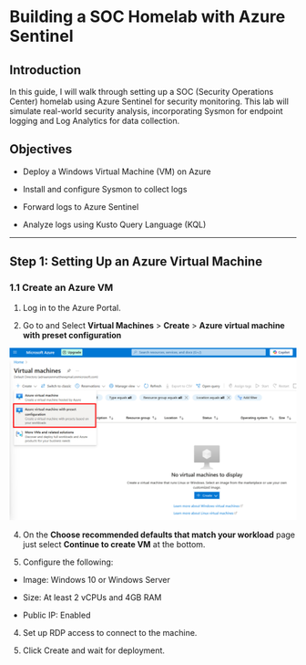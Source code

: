 # Building a SOC Homelab with Azure Sentinel

## Introduction

In this guide, I will walk through setting up a SOC (Security Operations Center) homelab using Azure Sentinel for security monitoring. This lab will simulate real-world security analysis, incorporating Sysmon for endpoint logging and Log Analytics for data collection.

## Objectives

*  Deploy a Windows Virtual Machine (VM) on Azure

*  Install and configure Sysmon to collect logs

*  Forward logs to Azure Sentinel

*  Analyze logs using Kusto Query Language (KQL)

---------------------------------------------------------------------

## Step 1: Setting Up an Azure Virtual Machine

### 1.1 Create an Azure VM

1. Log in to the Azure Portal.

2. Go to and Select **Virtual Machines** > **Create** > **Azure virtual machine with preset configuration**

![AzureVM_preset_config](screenshots/AzureVM_preset_config.jpg)

4. On the **Choose recommended defaults that match your workload** page just select **Continue to create VM** at the bottom.


6. Configure the following:

*  Image: Windows 10 or Windows Server

*  Size: At least 2 vCPUs and 4GB RAM

*  Public IP: Enabled

4. Set up RDP access to connect to the machine.

5. Click Create and wait for deployment.
